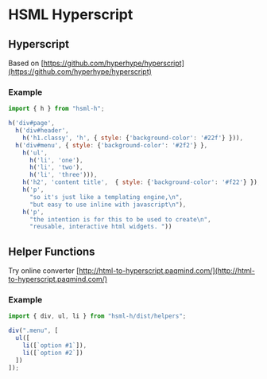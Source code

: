 # HSML Hyperscript

## Hyperscript

Based on [https://github.com/hyperhype/hyperscript](https://github.com/hyperhype/hyperscript)

### Example

```javascript
import { h } from "hsml-h";

h('div#page',
  h('div#header',
    h('h1.classy', 'h', { style: {'background-color': '#22f'} })),
  h('div#menu', { style: {'background-color': '#2f2'} },
    h('ul',
      h('li', 'one'),
      h('li', 'two'),
      h('li', 'three'))),
    h('h2', 'content title',  { style: {'background-color': '#f22'} }),
    h('p',
      "so it's just like a templating engine,\n",
      "but easy to use inline with javascript\n"),
    h('p',
      "the intention is for this to be used to create\n",
      "reusable, interactive html widgets. "))
```

## Helper Functions

Try online converter [http://html-to-hyperscript.paqmind.com/](http://html-to-hyperscript.paqmind.com/)

### Example

```javascript
import { div, ul, li } from "hsml-h/dist/helpers";

div(".menu", [
  ul([
    li([`option #1`]),
    li([`option #2`])
  ])
]);
```
